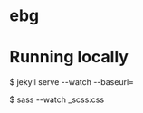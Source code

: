 ebg
===

Running locally
===============
$ jekyll serve --watch --baseurl=

$ sass --watch _scss:css